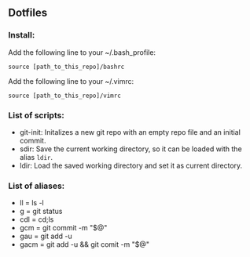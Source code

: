 ## Dotfiles

### Install:
    
Add the following line to your ~/.bash_profile:

    source [path_to_this_repo]/bashrc

Add the following line to your ~/.vimrc:

    source [path_to_this_repo]/vimrc

### List of scripts:

* git-init: Initalizes a new git repo with an empty repo file and an initial commit.
* sdir: Save the current working directory, so it can be loaded with the alias `ldir`.
* ldir: Load the saved working directory and set it as current directory.

### List of aliases:

* ll = ls -l
* g = git status
* cdl = cd;ls
* gcm = git commit -m "$@"
* gau = git add -u
* gacm = git add -u && git comit -m "$@"

